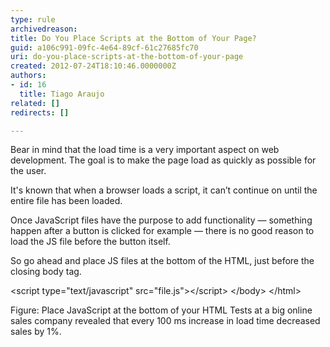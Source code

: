 ```yaml
---
type: rule
archivedreason: 
title: Do You Place Scripts at the Bottom of Your Page?
guid: a106c991-09fc-4e64-89cf-61c27685fc70
uri: do-you-place-scripts-at-the-bottom-of-your-page
created: 2012-07-24T18:10:46.0000000Z
authors:
- id: 16
  title: Tiago Araujo
related: []
redirects: []

---
```


Bear in mind that the load time is a very important aspect on web development. The goal is to make the page load as quickly as possible for the user.  
<!--endintro-->

It's known that when a browser loads a script, it can’t continue on until the entire file has been loaded.

Once JavaScript files have the purpose to add functionality — something happen after a button is clicked for example — there is no good reason to load the JS file before the button itself.

So go ahead and place JS files at the bottom of the HTML, just before the closing body tag.


&lt;script type="text/javascript" src="file.js"&gt;&lt;/script&gt; 
  &lt;/body&gt; 
 &lt;/html&gt;

Figure: Place JavaScript at the bottom of your HTML
Tests at a big online sales company revealed that every 100 ms increase in load time decreased sales by 1%.
